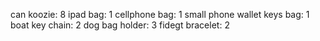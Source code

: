 can koozie: 8
ipad bag: 1
cellphone bag: 1
small phone wallet keys bag: 1
boat key chain: 2
dog bag holder: 3
fidegt bracelet: 2
